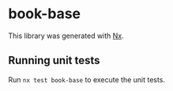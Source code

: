 # book-base

This library was generated with [Nx](https://nx.dev).

## Running unit tests

Run `nx test book-base` to execute the unit tests.
